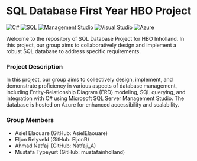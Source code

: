 # SQL Database First Year HBO Project
[![C#](https://img.shields.io/badge/Language-C%23-blue?style=for-the-badge&logo=c-sharp&logoColor=white)](https://docs.microsoft.com/en-us/dotnet/csharp/)
[![SQL](https://img.shields.io/badge/Database-SQL-orange?style=for-the-badge&logo=sql&logoColor=white)](https://en.wikipedia.org/wiki/SQL)
[![Management Studio](https://img.shields.io/badge/Microsoft%20Management%20Studio-SSMS-green?style=for-the-badge&logo=microsoft&logoColor=white)](https://docs.microsoft.com/en-us/sql/ssms/sql-server-management-studio-ssms)
[![Visual Studio](https://img.shields.io/badge/IDE-Visual%20Studio-purple?style=for-the-badge&logo=visual-studio&logoColor=white)](https://visualstudio.microsoft.com/)
[![Azure](https://img.shields.io/badge/Microsoft%20Azure-0089D6?style=for-the-badge&logo=microsoft-azure&logoColor=white)](https://azure.microsoft.com/)


Welcome to the repository of SQL Database Project for HBO Inholland. In this project, our group aims to collaboratively design and implement a robust SQL database to address specific requirements.

### Project Description
 In this project, our group aims to collectively design, implement, and demonstrate proficiency in various aspects of database management, including Entity-Relationship Diagram (ERD) modeling, SQL querying, and integration with C# using Microsoft SQL Server Management Studio. The database is hosted on Azure for enhanced accessibility and scalability.

### Group Members
- Asiel Elaouare (GitHub: AsielElaouare)
-  Eljon Relyveld (GitHub: EljonR)
- Ahmad Natfaji (GitHub: Natfaji_A)
- Mustafa Typeyurt (GitHub: mustafainholland)
